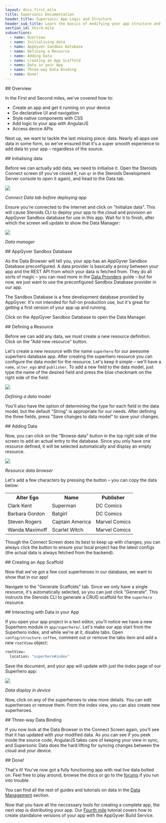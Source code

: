 ```yaml
---
layout: docs_first_mile
title: Supersonic Documentation
header_title: Supersonic App Logic and Structure
header_sub_title: Learn the basics of modifying your app structure and logic
section_id: third-mile
subsections:
  - name: Overview
  - name: Initialising data
  - name: AppGyver Sandbox Database
  - name: Defining a Resource
  - name: Adding Data
  - name: Creating an App Scaffold
  - name: Data in your App
  - name: Three-way Data Binding
  - name: Done!
---
```

<section class="docs-section" id="overview">
## Overview

In the First and Second miles, we've covered how to:

 - Create an app and get it running on your device
 - Do declarative UI and navigation
 - Style native components with CSS
 - Add logic to your app with AngularJS
 - Access device APIs

Next up, we want to tackle the last missing piece: data. Nearly all apps use data in some form, so we've ensured that it's a super smooth experience to add data to your app – regardless of the source.
</section>

<section class="docs-section" id="initialising-data">
## Initialising data

Before we can actually add data, we need to initialise it. Open the Steroids Connect screen (if you've closed it, run `qr` in the Steroids Development Server console to open it again), and head to the Data tab.

<img class="tutorial-image" src="/img/tutorial/Steroids_connect_data.png">

*Connect Data tab before deploying app*

Ensure you're connected to the Internet and click on "Initialize data". This will cause Steroids CLI to deploy your app to the cloud and provision an AppGyver Sandbox database for use in this app. Wait for it to finish, after which the screen will update to show the Data Manager:

<img class="tutorial-image" src="/img/tutorial/Steroids_connect_data_manager.png">

*Data manager*
</section>

<section class="docs-section" id="appgyver-sandbox-database">
## AppGyver Sandbox Database

As the Data Browser will tell you, your app has an AppGyver Sandbox Database preconfigured. A data provider is basically a proxy between your app and the REST API from which your data is fetched from. They do all sorts of magic – you can read more in the [Data Providers][data-providers] guide – but for now, we just want to use the preconfigured Sandbox Database provider in our app.

The Sandbox Database is a free development database provided by AppGyver. It's not intended for full-on production use, but it's great for getting a first version of your app up and running.

Click on the AppGyver Sandbox Database to open the Data Manager.
</section>

<section class="docs-section" id="defining-a-resource">
## Defining a Resource

Before we can add any data, we must create a new resource definition. Click on the "Add new resource" button.

Let's create a new resource with the name `superhero` for our awesome superhero database app. After creating the superhero resource you can configure the data model for the resource. Let's keep it simple – we'll have a `name`, `alter_ego` and `publisher`. To add a new field to the data model, just type the name of the desired field and press the blue checkmark on the right side of the field:

<img class="tutorial-image" src="/img/tutorial/Steroids_connect_data_edit_model.png">

*Defining a data model*

You'll also have the option of determining the type for each field in the data model, but the default "String" is appropriate for our needs. After defining the three fields, press "Save changes to data model" to save your changes.
</section>

<section class="docs-section" id="adding-data">
## Adding Data

Now, you can click on the "Browse data" button in the top right side of the screen to add an actual entry to the database. Since you only have one resource defined, it will be selected automatically and display an empty resource.

<img class="tutorial-image" src="/img/tutorial/Steroids_connect_data_add_entry.png">

*Resource data browser*

Let's add a few characters by pressing the <span class="glyphicon glyphicon-pencil"></span> button – you can copy the data below:

<table class="table">
  <tr>
    <th>Alter Ego</th>
    <th>Name</th>
    <th>Publisher</th>
  </tr>
  <tr>
    <td>Clark Kent</td>
    <td>Superman</td>
    <td>DC Comics</td>
  </tr>
  <tr>
    <td>Barbara Gordon</td>
    <td>Batgirl</td>
    <td>DC Comics</td>
  </tr>
  <tr>
    <td>Steven Rogers</td>
    <td>Captain America</td>
    <td>Marvel Comics</td>
  </tr>
  <tr>
    <td>Wanda Maximoff</td>
    <td>Scarlet Witch</td>
    <td>Marvel Comics</td>
  </tr>
</table>

Though the Connect Screen does its best to keep up with changes, you can always click the <span class="glyphicon glyphicon-refresh"></span> button to ensure your local project has the latest configs (the actual data is always fetched from the backend).
</section>

<section class="docs-section" id="creating-an-app-scaffold">
## Creating an App Scaffold

Now that we've got a few cool superheroes in our database, we want to show that in our app!

Navigate to the "Generate Scaffolds" tab. Since we only have a single resource, it's automatically selected, so you can just click "Generate". This instructs the Steroids CLI to generate a CRUD scaffold for the `superhero` resource.
</section>

<section class="docs-section" id="data-in-your-app">
## Interacting with Data in your App

If you open your app project in a text editor, you'll notice we have a new Superhero module in `app/superhero/`. Let's make our app start from the Superhero index, and while we're at it, disable tabs. Open `config/structure.coffee`, comment out or remove the tabs item and add a new `rootView` object:

```coffeescript
rootView:
  location: "superhero#index"
```

Save the document, and your app will update with just the index page of our Superhero app:

<img class="tutorial-image" src="/img/tutorial/Steroids_data_scaffold.png">

*Data display in device*

Now, click on any of the superheroes to view more details. You can edit superheroes or remove them. From the index view, you can also create new superheroes.
</section>

<section class="docs-section" id="three-way-data-binding">
## Three-way Data Binding

If you now look at the Data Browser in the Connect Screen again, you'll see that it has updated with your modified data. As you can see if you peek inside the source code, AngularJS takes care of keeping your view in sync, and Supersonic Data does the hard lifting for syncing changes between the cloud and your device.
</section>

<section class="docs-section" id="done">
## Done!

That's it! You've now got a fully functioning app with real live data bolted on. Feel free to play around, browse the docs or go to the [forums](https://forums.appgyver.com) if you run into trouble.

You can find all the rest of guides and tutorials on data in the [Data Management][data-management] section.

Now that you have all the neccessary tools for creating a complete app, the next step is distributing your app. Our [Fourth mile][fourth-mile] tutorial covers how to create standalone versions of your app with the AppGyver Build Service.
</section>

[data-providers]: /supersonic/guides/data/other-data-providers/
[data-management]: /supersonic/guides/data
[fourth-mile]: /supersonic/tutorial/fourth-mile
